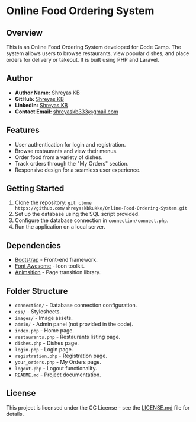 # Online Food Ordering System

## Overview

This is an Online Food Ordering System developed for Code Camp. The system allows users to browse restaurants, view popular dishes, and place orders for delivery or takeout. It is built using PHP and Laravel.

## Author

- **Author Name:** Shreyas KB
- **GitHub:** [Shreyas KB](https://github.com/shreyaskbkukke)
- **LinkedIn:** [Shreyas KB](https://www.linkedin.com/in/shreyaskb333/)
- **Contact Email:** shreyaskb333@gmail.com

## Features

- User authentication for login and registration.
- Browse restaurants and view their menus.
- Order food from a variety of dishes.
- Track orders through the "My Orders" section.
- Responsive design for a seamless user experience.

## Getting Started

1. Clone the repository: `git clone https://github.com/shreyaskbkukke/Online-Food-Ordering-System.git`
2. Set up the database using the SQL script provided.
3. Configure the database connection in `connection/connect.php`.
4. Run the application on a local server.

## Dependencies

- [Bootstrap](https://getbootstrap.com/) - Front-end framework.
- [Font Awesome](https://fontawesome.com/) - Icon toolkit.
- [Animsition](https://github.com/blivesta/animsition) - Page transition library.

## Folder Structure

- `connection/` - Database connection configuration.
- `css/` - Stylesheets.
- `images/` - Image assets.
- `admin/` - Admin panel (not provided in the code).
- `index.php` - Home page.
- `restaurants.php` - Restaurants listing page.
- `dishes.php` - Dishes page.
- `login.php` - Login page.
- `registration.php` - Registration page.
- `your_orders.php` - My Orders page.
- `logout.php` - Logout functionality.
- `README.md` - Project documentation.

## License

This project is licensed under the CC License - see the [LICENSE.md](LICENSE.md) file for details.
